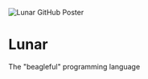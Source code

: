 ![Lunar GitHub Poster](https://github.com/user-attachments/assets/330d4444-17f5-4ed6-a542-6b3ec08a26cd)
# Lunar
The "beagleful" programming language
